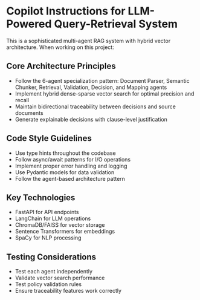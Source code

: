 <!-- Use this file to provide workspace-specific custom instructions to Copilot. For more details, visit https://code.visualstudio.com/docs/copilot/copilot-customization#_use-a-githubcopilotinstructionsmd-file -->

# Copilot Instructions for LLM-Powered Query-Retrieval System

This is a sophisticated multi-agent RAG system with hybrid vector architecture. When working on this project:

## Core Architecture Principles
- Follow the 6-agent specialization pattern: Document Parser, Semantic Chunker, Retrieval, Validation, Decision, and Mapping agents
- Implement hybrid dense-sparse vector search for optimal precision and recall
- Maintain bidirectional traceability between decisions and source documents
- Generate explainable decisions with clause-level justification

## Code Style Guidelines
- Use type hints throughout the codebase
- Follow async/await patterns for I/O operations
- Implement proper error handling and logging
- Use Pydantic models for data validation
- Follow the agent-based architecture pattern

## Key Technologies
- FastAPI for API endpoints
- LangChain for LLM operations
- ChromaDB/FAISS for vector storage
- Sentence Transformers for embeddings
- SpaCy for NLP processing

## Testing Considerations
- Test each agent independently
- Validate vector search performance
- Test policy validation rules
- Ensure traceability features work correctly

